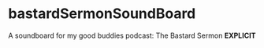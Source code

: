 # bastardSermonSoundBoard
A soundboard for my good buddies podcast: The Bastard Sermon **EXPLICIT**
